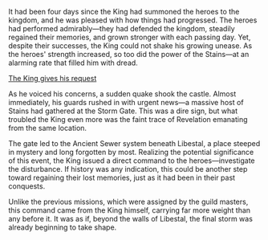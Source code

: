 It had been four days since the King had summoned the heroes to the kingdom, and he was pleased with how things had progressed. The heroes had performed admirably—they had defended the kingdom, steadily regained their memories, and grown stronger with each passing day. Yet, despite their successes, the King could not shake his growing unease. As the heroes' strength increased, so too did the power of the Stains—at an alarming rate that filled him with dread.

[The King gives his request](#embed:https://www.youtube.com/live/dCNrMstGc3I?feature=shared&t=9709)

As he voiced his concerns, a sudden quake shook the castle. Almost immediately, his guards rushed in with urgent news—a massive host of Stains had gathered at the Storm Gate. This was a dire sign, but what troubled the King even more was the faint trace of Revelation emanating from the same location.

The gate led to the Ancient Sewer system beneath Libestal, a place steeped in mystery and long forgotten by most. Realizing the potential significance of this event, the King issued a direct command to the heroes—investigate the disturbance. If history was any indication, this could be another step toward regaining their lost memories, just as it had been in their past conquests.

Unlike the previous missions, which were assigned by the guild masters, this command came from the King himself, carrying far more weight than any before it. It was as if, beyond the walls of Libestal, the final storm was already beginning to take shape.
